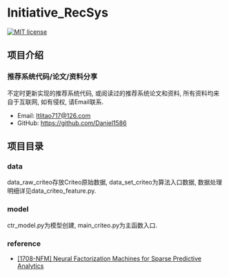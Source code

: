 # Initiative_RecSys
[![MIT license](https://img.shields.io/dub/l/vibe-d.svg)](https://github.com/Daniel1586/Initiative_RecSys/blob/master/LICENSE)

## 项目介绍
### 推荐系统代码/论文/资料分享
不定时更新实现的推荐系统代码, 或阅读过的推荐系统论文和资料, 所有资料均来自于互联网, 如有侵权, 请Email联系.
* Email: ltlitao717@126.com
* GitHub: https://github.com/Daniel1586

## 项目目录
### data
data_raw_criteo存放Criteo原始数据, data_set_criteo为算法入口数据, 数据处理明细详见data_criteo_feature.py.
### model
ctr_model.py为模型创建, main_criteo.py为主函数入口.
### reference
* [[1708-NFM] Neural Factorization Machines for Sparse Predictive Analytics](https://github.com/Daniel1586/Initiative_RecSys/blob/master/reference/RecSys_deep_learning/1708-NFM-NUS.pdf)

